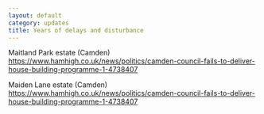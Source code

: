 ```yaml
---
layout: default
category: updates
title: Years of delays and disturbance 
---
```

Maitland Park estate (Camden) https://www.hamhigh.co.uk/news/politics/camden-council-fails-to-deliver-house-building-programme-1-4738407

Maiden Lane estate (Camden) https://www.hamhigh.co.uk/news/politics/camden-council-fails-to-deliver-house-building-programme-1-4738407
